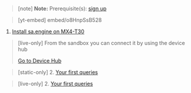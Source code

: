 > [note]  **Note:** Prerequisite(s): [sign up](/docs/usermd/getting-started/sign-up.md) 

 
> [yt-embed] embed/o8HnpSsB528



1. [Install sa.engine on MX4-T30](/docs/usermd/getting-started/mx4/install.md)

> [live-only]
> From the sandbox you can connect it by using the device hub
> <div class="CTACont">
> <a class="CTABtn" role="button" href="#/device_hub/getStarted/mx4">
> <span>Go to Device Hub</span>
> </a>
> </div>

> [static-only]
> 2.  [Your first queries](https://docs.streamanalyze.com/index.html#/docs/md/tutorial/README.md)


> [live-only]
> 2.  [Your first queries](/docs/md/tutorial/README.md)


